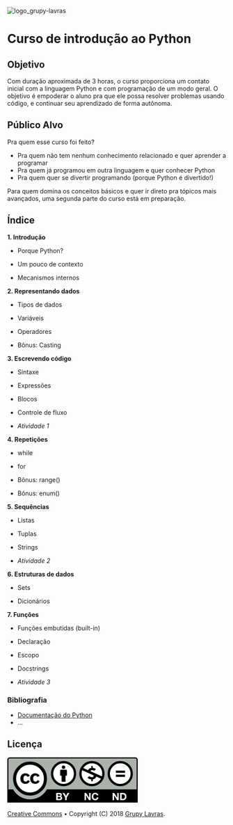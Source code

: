 ![logo_grupy-lavras](https://raw.githubusercontent.com/grupy-lavras/grupy-lavras-logo/master/capa.jpg)

# Curso de introdução ao Python



## Objetivo

Com duração aproximada de 3 horas, o curso proporciona um contato inicial com a linguagem Python e com programação de um modo geral. O objetivo é empoderar o aluno pra que ele possa resolver problemas usando código, e continuar seu aprendizado de forma autônoma. 




## Público Alvo

Pra quem esse curso foi feito?
- Pra quem não tem nenhum conhecimento relacionado e quer aprender a programar
- Pra quem já programou em outra linguagem e quer conhecer Python
- Pra quem quer se divertir programando (porque Python é divertido!)

Para quem domina os conceitos básicos e quer ir direto pra tópicos mais avançados, 
uma segunda parte do curso está em preparação. 



## Índice

**1. Introdução** 

- Porque Python?

- Um pouco de contexto

- Mecanismos internos

  

**2. Representando dados**

- Tipos de dados

- Variáveis

- Operadores

- Bônus: Casting

  

**3. Escrevendo código**

- Sintaxe

- Expressões

- Blocos

- Controle de fluxo

- _Atividade 1_



**4. Repetições**

- while

- for

- Bônus: range()

- Bônus: enum()

  

**5. Sequências**

- Listas

- Tuplas

- Strings

- _Atividade 2_



**6. Estruturas de dados**

- Sets

- Dicionários

  

**7. Funções**

- Funções embutidas (built-in)

- Declaração

- Escopo

- Docstrings

- _Atividade 3_



### Bibliografia

- [Documentação do Python](https://docs.python.org/3/)
- ...

## Licença
![creativecommons](./images/license.png)

[Creative Commons](https://creativecommons.org/licenses/by-nc-nd/4.0/) &bullet; Copyright (C) 2018 [Grupy Lavras](https://www.facebook.com/grupylavras/).